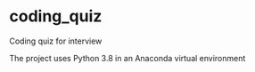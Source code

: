 # coding_quiz
Coding quiz for interview

The project uses Python 3.8 in an Anaconda virtual environment
